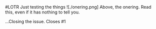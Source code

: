 #LOTR
Just testing the things
![./onering.png]
Above, the onering.
Read this, even if it has nothing to tell you.

...Closing the issue. Closes #1
